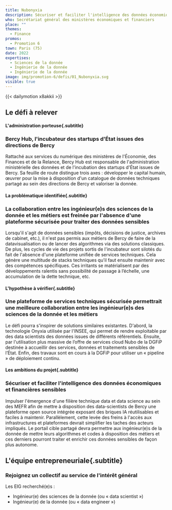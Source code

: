 ```yaml
---
title: Nubonyxia
description: Sécuriser et faciliter l'intelligence des données économiques et financières sensibles 
who: Secrétariat général des ministères économiques et financiers
place: ""
themes:
  - Finance
promos:
  - Promotion 6
town: Paris (75)
date: 2022
expertises:
  - Sciences de la donnée
  - Ingénierie de la donnée
  - Ingénierie de la donnée
image: img/promotion-6/defis/01_Nubonyxia.svg
visible: true
---
```


{{< dailymotion x8akkii >}}

## Le défi à relever

#### L'administration porteuse{.subtitle}
### Bercy Hub, l'incubateur des startups d'État issues des directions de Bercy
Rattaché aux services du numérique des ministères de l'Économie, des Finances et de la Relance, Bercy Hub est responsable de l'administration ministérielle des données et de l'incubation des startups d'État issues de Bercy. Sa feuille de route distingue trois axes : développer le capital humain, œuvrer pour la mise à disposition d'un catalogue de données techniques partagé au sein des directions de Bercy et valoriser la donnée. 

#### La problématique identifiée{.subtitle}
### La collaboration entre les ingénieur(e)s des sciences de la donnée et les métiers est freinée par l'absence d'une plateforme sécurisée pour traiter des données sensibles
Lorsqu'il s'agit de données sensibles (impôts, décisions de justice, archives de cabinet, etc.), il n'est pas permis aux métiers de Bercy de faire de la datavisualisation ou de lancer des algorithmes via des solutions classiques. De plus, les cycles de vie des projets sortis de l'incubateur sont silotés du fait de l'absence d'une plateforme unifiée de services techniques. Cela génère une multitude de stacks techniques qu’il faut ensuite maintenir avec des compétences spécifiques. Ces irritants se matérialisent par des développements ralentis sans possibilité de passage à l’échelle, une accumulation de la dette technique, etc.

#### L'hypothèse à vérifier{.subtitle}
### Une plateforme de services techniques sécurisée permettrait une meilleure collaboration entre les ingénieur(e)s des sciences de la donnée et les métiers
Le défi pourra s'inspirer de solutions similaires existantes. D'abord, la technologie Onyxia utilisée par l'INSEE, qui permet de rendre exploitable par des data scientists des données issues de différents référentiels. Ensuite, par l'utilisation plus massive de l’offre de services cloud Nubo de la DGFiP destinée à accueillir des services, données et traitements sensibles de l’État. Enfin, des travaux sont en cours à la DGFiP pour utiliser un « pipeline » de déploiement continu.

#### Les ambitions du projet{.subtitle}
### Sécuriser et faciliter l'intelligence des données économiques et financières sensibles
Impulser l'émergence d'une filière technique data et data science au sein des MEFR afin de mettre à disposition des data-scientists de Bercy une plateforme open source intégrée exposant des briques IA réutilisables et faciles à maintenir. Parallèlement, cette levée des freins à l'accès aux infrastructures et plateformes devrait simplifier les taches des acteurs impliqués. Le portail cible partagé devra permettre aux ingénieur(e)s de la donnée de mettre leurs algorithmes et codes à disposition des métiers et ces derniers pourront traiter et enrichir ces données sensibles de façon plus autonome.

## L'équipe entrepreneuriale{.subtitle}
### Rejoignez un collectif au service de l'intérêt général

Les EIG recherché(e)s :
* Ingénieur(e) des sciences de la donnée (ou « data scientist »)
* Ingénieur(e) de la donnée (ou « data engineer »)